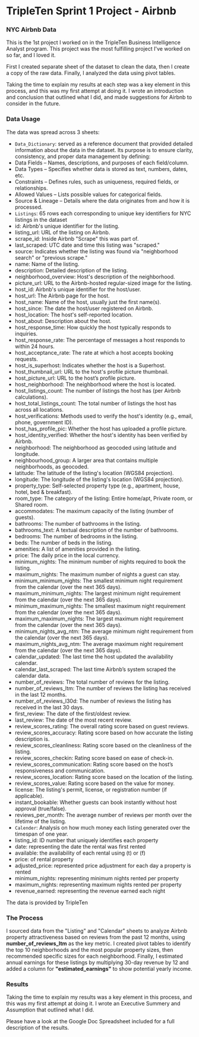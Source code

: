 # TripleTen Sprint 1 Project - Airbnb

### NYC Airbnb Data

This is the 1st project I worked on in the TripleTen Business Intelligence Analyst program. This project was the most fulfilling project I've worked on so far, and I loved it.

First I created separate sheet of the dataset to clean the data, then I create a copy of the raw data. Finally, I analyzed the data using pivot tables.

Taking the time to explain my results at each step was a key element in this process, and this was my first attempt at doing it. I wrote an introduction and conclusion that outlined what I did, and made suggestions for Airbnb to consider in the future.

### Data Usage

The data was spread across 3 sheets:

- `Data_Dictionary`: served as a reference document that provided detailed information about the data in the dataset. Its purpose is to ensure clarity, consistency, and proper data management by defining:
- Data Fields – Names, descriptions, and purposes of each field/column.
- Data Types – Specifies whether data is stored as text, numbers, dates, etc.
- Constraints – Defines rules, such as uniqueness, required fields, or relationships.
- Allowed Values – Lists possible values for categorical fields.
- Source & Lineage – Details where the data originates from and how it is processed.
- `Listings`: 65 rows each corresponding to unique key identifiers for NYC listings in the dataset
- id: Airbnb's unique identifier for the listing.  
- listing_url: URL of the listing on Airbnb.  
- scrape_id: Inside Airbnb "Scrape" this was part of.  
- last_scraped: UTC date and time this listing was "scraped."  
- source: Indicates whether the listing was found via "neighborhood search" or "previous scrape."  
- name: Name of the listing.  
- description: Detailed description of the listing.  
- neighborhood_overview: Host's description of the neighborhood.  
- picture_url: URL to the Airbnb-hosted regular-sized image for the listing.  
- host_id: Airbnb's unique identifier for the host/user.  
- host_url: The Airbnb page for the host.  
- host_name: Name of the host, usually just the first name(s).  
- host_since: The date the host/user registered on Airbnb.  
- host_location: The host's self-reported location.  
- host_about: Description about the host.  
- host_response_time: How quickly the host typically responds to inquiries.  
- host_response_rate: The percentage of messages a host responds to within 24 hours.  
- host_acceptance_rate: The rate at which a host accepts booking requests.  
- host_is_superhost: Indicates whether the host is a Superhost.  
- host_thumbnail_url: URL to the host's profile picture thumbnail.  
- host_picture_url: URL to the host’s profile picture.  
- host_neighborhood: The neighborhood where the host is located.  
- host_listings_count: The number of listings the host has (per Airbnb calculations).  
- host_total_listings_count: The total number of listings the host has across all locations.  
- host_verifications: Methods used to verify the host's identity (e.g., email, phone, government ID).  
- host_has_profile_pic: Whether the host has uploaded a profile picture.  
- host_identity_verified: Whether the host's identity has been verified by Airbnb.  
- neighborhood: The neighborhood as geocoded using latitude and longitude.  
- neighbourhood_group: A larger area that contains multiple neighborhoods, as geocoded.  
- latitude: The latitude of the listing's location (WGS84 projection).  
- longitude: The longitude of the listing's location (WGS84 projection).  
- property_type: Self-selected property type (e.g., apartment, house, hotel, bed & breakfast).  
- room_type: The category of the listing: Entire home/apt, Private room, or Shared room.  
- accommodates: The maximum capacity of the listing (number of guests).  
- bathrooms: The number of bathrooms in the listing.  
- bathrooms_text: A textual description of the number of bathrooms.  
- bedrooms: The number of bedrooms in the listing.  
- beds: The number of beds in the listing.  
- amenities: A list of amenities provided in the listing.  
- price: The daily price in the local currency.  
- minimum_nights: The minimum number of nights required to book the listing.  
- maximum_nights: The maximum number of nights a guest can stay.  
- minimum_minimum_nights: The smallest minimum night requirement from the calendar (over the next 365 days).  
- maximum_minimum_nights: The largest minimum night requirement from the calendar (over the next 365 days).  
- minimum_maximum_nights: The smallest maximum night requirement from the calendar (over the next 365 days).  
- maximum_maximum_nights: The largest maximum night requirement from the calendar (over the next 365 days).  
- minimum_nights_avg_ntm: The average minimum night requirement from the calendar (over the next 365 days).  
- maximum_nights_avg_ntm: The average maximum night requirement from the calendar (over the next 365 days).  
- calendar_updated: The last time the host updated the availability calendar.  
- calendar_last_scraped: The last time Airbnb’s system scraped the calendar data.  
- number_of_reviews: The total number of reviews for the listing.  
- number_of_reviews_ltm: The number of reviews the listing has received in the last 12 months.  
- number_of_reviews_l30d: The number of reviews the listing has received in the last 30 days.  
- first_review: The date of the first/oldest review.  
- last_review: The date of the most recent review.  
- review_scores_rating: The overall rating score based on guest reviews.  
- review_scores_accuracy: Rating score based on how accurate the listing description is.  
- review_scores_cleanliness: Rating score based on the cleanliness of the listing.  
- review_scores_checkin: Rating score based on ease of check-in.  
- review_scores_communication: Rating score based on the host’s responsiveness and communication.  
- review_scores_location: Rating score based on the location of the listing.  
- review_scores_value: Rating score based on the value for money.  
- license: The listing's permit, license, or registration number (if applicable).  
- instant_bookable: Whether guests can book instantly without host approval (true/false).  
- reviews_per_month: The average number of reviews per month over the lifetime of the listing.  
- `Calender`: Analysis on how much money each listing generated over the timespan of one year. 
- listing_id: ID number that uniquely identifies each property	
- date: representing the date the rental was first rented 	
- available: the availability of each rental using (t) or (f)
- price: of rental property 
- adjusted_price: represented price adjustment for each day a property is rented	
- minimum_nights: representing minimum nights rented per property 	
- maximum_nights: representing maximum nights rented per property
- revenue_earned: representing the revenue earned each night

The data is provided by TripleTen

### The Process

I sourced data from the "Listing" and "Calendar" sheets to analyze Airbnb property attractiveness based on reviews from the past 12 months, using **number_of_reviews_ltm** as the key metric. I created pivot tables to identify the top 10 neighborhoods and the most popular property sizes, then recommended specific sizes for each neighborhood. Finally, I estimated annual earnings for these listings by multiplying 30-day revenue by 12 and added a column for **"estimated_earnings"** to show potential yearly income.

### Results
Taking the time to explain my results was a key element in this process, and this was my first attempt at doing it. I wrote an Executive Summery and Assumption that outlined what I did.

Please have a look at the Google Doc Spreadsheet included for a full description of the results.
